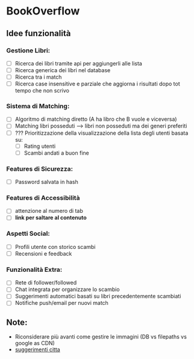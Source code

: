 # BookOverflow
## Idee funzionalità

### Gestione Libri:
- [ ] Ricerca dei libri tramite api per aggiungerli alle lista
- [ ] Ricerca generica dei libri nel database
- [ ] Ricerca tra i match
- [ ] Ricerca case insensitive e parziale che aggiorna i risultati dopo tot tempo che non scrivo

### Sistema di Matching:
- [ ] Algoritmo di matching diretto (A ha libro che B vuole e viceversa)
- [ ] Matching libri posseduti --> libri non posseduti ma dei generi preferiti
- [ ] ??? Prioritizzazione della visualizzazione della lista degli utenti basata su:
    - [ ] Rating utenti
    - [ ] Scambi andati a buon fine 

### Features di Sicurezza:
- [ ] Password salvata in hash

### Features di Accessibilità
- [ ] attenzione al numero di tab
- [ ] **link per saltare al contenuto**

### Aspetti Social:
- [ ] Profili utente con storico scambi
- [ ] Recensioni e feedback

### Funzionalità Extra:
- [ ] Rete di follower/followed
- [ ] Chat integrata per organizzare lo scambio
- [ ] Suggerimenti automatici basati su libri precedentemente scambiati
- [ ] Notifiche push/email per nuovi match

## Note:
- Riconsiderare più avanti come gestire le immagini (DB vs filepaths vs google as CDN)
- [suggerimenti citta](https://www.html.it/script/creazione-menu-a-discesa-con-lista-di-tutti-i-comuni-italiani/)
